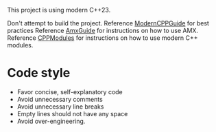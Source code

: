 This project is using modern C++23.

Don't attempt to build the project.
Reference [ModernCPPGuide](ModernCPPGuide.md) for best practices
Reference [AmxGuide](AMXGuide.md) for instructions on how to use AMX.
Reference [CPPModules](CPPModules.md) for instructions on how to use modern C++ modules.

# Code style
- Favor concise, self-explanatory code
- Avoid unnecessary comments
- Avoid unnecessary line breaks
- Empty lines should not have any space
- Avoid over-engineering.
